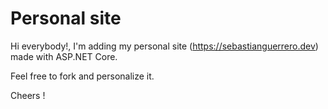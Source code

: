 # Personal site

Hi everybody!, I'm adding my personal site (<a href="https://sebastianguerrero.dev">https://sebastianguerrero.dev</a>) made with ASP.NET Core.

Feel free to fork and personalize it.

Cheers !
